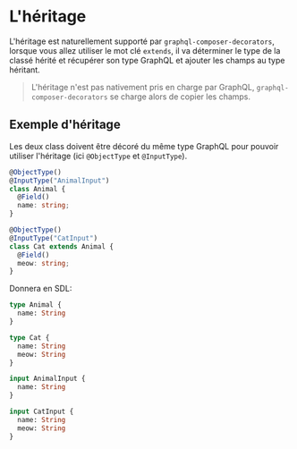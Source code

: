 # L'héritage
L'héritage est naturellement supporté par `graphql-composer-decorators`, lorsque vous allez utiliser le mot clé `extends`, il va déterminer le type de la classé hérité et récupérer son type GraphQL et ajouter les champs au type héritant.

> L'héritage n'est pas nativement pris en charge par GraphQL, `graphql-composer-decorators` se charge alors de copier les champs.

## Exemple d'héritage
Les deux class doivent être décoré du même type GraphQL pour pouvoir utiliser l'héritage (ici `@ObjectType` et `@InputType`).
```ts
@ObjectType()
@InputType("AnimalInput")
class Animal {
  @Field()
  name: string;
}

@ObjectType()
@InputType("CatInput")
class Cat extends Animal {
  @Field()
  meow: string;
}
```

Donnera en SDL:
```graphql
type Animal {
  name: String
}

type Cat {
  name: String
  meow: String
}

input AnimalInput {
  name: String
}

input CatInput {
  name: String
  meow: String
}
```
